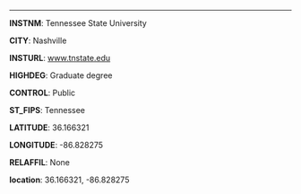 
---
**INSTNM**: Tennessee State University

**CITY**: Nashville

**INSTURL**: www.tnstate.edu

**HIGHDEG**: Graduate degree

**CONTROL**: Public

**ST_FIPS**: Tennessee

**LATITUDE**: 36.166321

**LONGITUDE**: -86.828275

**RELAFFIL**: None

**location**: 36.166321, -86.828275